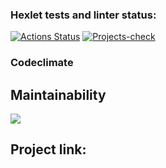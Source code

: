 ### Hexlet tests and linter status:
[![Actions Status](https://github.com/IgorShayderov/frontend-project-lvl3/workflows/hexlet-check/badge.svg)](https://github.com/IgorShayderov/frontend-project-lvl3/actions)
[![Projects-check](https://github.com/IgorShayderov/frontend-project-lvl3/actions/workflows/project-check.yml/badge.svg)](https://github.com/IgorShayderov/frontend-project-lvl3/actions/workflows/project-check.yml)

### Codeclimate
## Maintainability

<a href="https://codeclimate.com/github/IgorShayderov/frontend-project-lvl3/maintainability">
  <img src="https://api.codeclimate.com/v1/badges/3f3ac9a360712d5b73e5/maintainability" />
</a>

## Project link:

